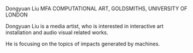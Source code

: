 Dongyuan Liu MFA COMPUTATIONAL ART, GOLDSMITHS, UNIVERSITY OF LONDON

Dongyuan Liu is a media artist, who is interested in interactive art installation and audio visual related works. 

He is focusing on the topics of impacts generated by machines.

